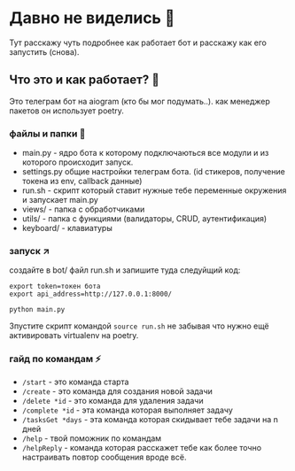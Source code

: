 # Давно не виделись 🫠
Тут расскажу чуть подробнее как работает бот и расскажу как его запустить (снова).

## Что это и как работает? 🧐
Это телеграм бот на aiogram (кто бы мог подумать..). как менеджер пакетов он использует poetry.

### файлы и папки 💾
- main.py - ядро бота к которому подключаються все модули и из которого происходит запуск.
- settings.py общие настройки телеграм бота. (id стикеров, получение токена из env, callback данные)
- run.sh - скрипт который ставит нужные тебе переменные окружения и запускает main.py
- views/ - папка с обработчиками
- utils/ - папка с функциями (валидаторы, CRUD, аутентификация)
- keyboard/ - клавиатуры

### запуск ↗︎
создайте в bot/ файл run.sh и запишите туда следуйщий код:
```
export token=токен бота
export api_address=http://127.0.0.1:8000/

python main.py
```
Зпустите скрипт командой `source run.sh` не забывая что нужно ещё активировать virtualenv на poetry.

### гайд по командам ⚡
- `/start` - это команда старта
- `/create` - это команда для создания новой задачи
- `/delete *id` - это команда для удаления задачи 
- `/complete *id` - эта команда которая выполняет задачу
- `/tasksGet *days` - эта команда которая скидывает тебе задачи на n дней
- `/help` - твой поможник по командам
- `/helpReply` - команда которая расскажет тебе как более точно настраивать повтор сообщения
вроде всё.
